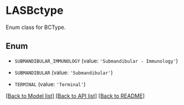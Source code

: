 # LASBctype

Enum class for BCType.

## Enum

* `SUBMANDIBULAR_IMMUNOLOGY` (value: `'Submandibular - Immunology'`)

* `SUBMANDIBULAR` (value: `'Submandibular'`)

* `TERMINAL` (value: `'Terminal'`)

[[Back to Model list]](../README.md#documentation-for-models) [[Back to API list]](../README.md#documentation-for-api-endpoints) [[Back to README]](../README.md)


